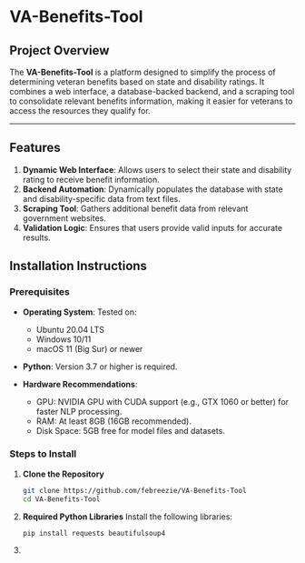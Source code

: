 # VA-Benefits-Tool

## Project Overview

The **VA-Benefits-Tool** is a platform designed to simplify the process of determining veteran benefits based on state and disability ratings. It combines a web interface, a database-backed backend, and a scraping tool to consolidate relevant benefits information, making it easier for veterans to access the resources they qualify for.

---

## Features

1. **Dynamic Web Interface**: Allows users to select their state and disability rating to receive benefit information.
2. **Backend Automation**: Dynamically populates the database with state and disability-specific data from text files.
3. **Scraping Tool**: Gathers additional benefit data from relevant government websites.
4. **Validation Logic**: Ensures that users provide valid inputs for accurate results.



## Installation Instructions

### Prerequisites

- **Operating System**: Tested on:
  - Ubuntu 20.04 LTS
  - Windows 10/11
  - macOS 11 (Big Sur) or newer

- **Python**: Version 3.7 or higher is required.

- **Hardware Recommendations**:
  - GPU: NVIDIA GPU with CUDA support (e.g., GTX 1060 or better) for faster NLP processing.
  - RAM: At least 8GB (16GB recommended).
  - Disk Space: 5GB free for model files and datasets.


### Steps to Install

1. **Clone the Repository**
   ```bash
   git clone https://github.com/febreezie/VA-Benefits-Tool
   cd VA-Benefits-Tool

2. **Required Python Libraries**
   Install the following libraries:
   ```bash
   pip install requests beautifulsoup4

3. 